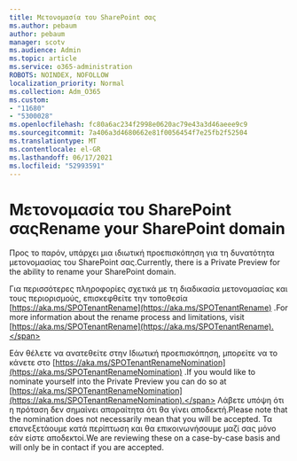 ```yaml
---
title: Μετονομασία του SharePoint σας
ms.author: pebaum
author: pebaum
manager: scotv
ms.audience: Admin
ms.topic: article
ms.service: o365-administration
ROBOTS: NOINDEX, NOFOLLOW
localization_priority: Normal
ms.collection: Adm_O365
ms.custom:
- "11680"
- "5300028"
ms.openlocfilehash: fc80a6ac234f2998e0620ac79e43a3d46aeee9c9
ms.sourcegitcommit: 7a406a3d4680662e81f0056454f7e25fb2f52504
ms.translationtype: MT
ms.contentlocale: el-GR
ms.lasthandoff: 06/17/2021
ms.locfileid: "52993591"
---
```

# <a name="rename-your-sharepoint-domain"></a><span data-ttu-id="b36d9-102">Μετονομασία του SharePoint σας</span><span class="sxs-lookup"><span data-stu-id="b36d9-102">Rename your SharePoint domain</span></span>

<span data-ttu-id="b36d9-103">Προς το παρόν, υπάρχει μια ιδιωτική προεπισκόπηση για τη δυνατότητα μετονομασίας του SharePoint σας.</span><span class="sxs-lookup"><span data-stu-id="b36d9-103">Currently, there is a Private Preview for the ability to rename your SharePoint domain.</span></span>

<span data-ttu-id="b36d9-104">Για περισσότερες πληροφορίες σχετικά με τη διαδικασία μετονομασίας και τους περιορισμούς, επισκεφθείτε την τοποθεσία [https://aka.ms/SPOTenantRename](https://aka.ms/SPOTenantRename) .</span><span class="sxs-lookup"><span data-stu-id="b36d9-104">For more information about the rename process and limitations, visit [https://aka.ms/SPOTenantRename](https://aka.ms/SPOTenantRename).</span></span>

<span data-ttu-id="b36d9-105">Εάν θέλετε να ανατεθείτε στην Ιδιωτική προεπισκόπηση, μπορείτε να το κάνετε στο [https://aka.ms/SPOTenantRenameNomination](https://aka.ms/SPOTenantRenameNomination) .</span><span class="sxs-lookup"><span data-stu-id="b36d9-105">If you would like to nominate yourself into the Private Preview you can do so at [https://aka.ms/SPOTenantRenameNomination](https://aka.ms/SPOTenantRenameNomination).</span></span> <span data-ttu-id="b36d9-106">Λάβετε υπόψη ότι η πρόταση δεν σημαίνει απαραίτητα ότι θα γίνει αποδεκτή.</span><span class="sxs-lookup"><span data-stu-id="b36d9-106">Please note that the nomination does not necessarily mean that you will be accepted.</span></span> <span data-ttu-id="b36d9-107">Τα επανεξετάουμε κατά περίπτωση και θα επικοινωνήσουμε μαζί σας μόνο εάν είστε αποδεκτοί.</span><span class="sxs-lookup"><span data-stu-id="b36d9-107">We are reviewing these on a case-by-case basis and will only be in contact if you are accepted.</span></span>
